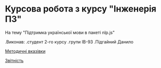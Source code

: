 # Курсова робота з курсу "Інженерія ПЗ"

На тему "Підтримка української мови в пакеті nlp.js"

.Виконав:
.студент 2-го курсу
.групи ІВ-93
.Підгайний Данило


[Методичні вказівки](https://jace-dev.herokuapp.com/design/js-talks#/)

[Звітність](https://drive.google.com/file/d/1A5Pxqb0Esy78t9xhMlkWzzx4chdkXAl2/view?usp=sharing)
